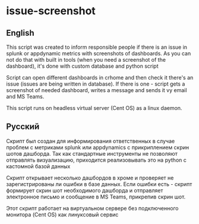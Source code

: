 # issue-screenshot

## English
This script was created to inform responsible people if there is an issue in splunk or appdynamic metrics with screenshots of dashboards. As you can not do that with built in tools (when you need a screenshot of the dashboard), it's done with custom database and python script

Script can open different dashboards in crhome and then check it there's an issue (issues are being written in database). If there is one - script gets a screenshot of needed dashboard, writes a message and sends it vy email and MS Teams.

This script runs on headless virtual server (Cent OS) as a linux daemon.

## Русский
Скрипт был создан для информирования ответственных в случае проблем с метриками splunk или appdynamics с прикриплением скрин шотов дашборда. Так как стандартные инструменты не позволяют отправлять визуализацию, приходится реализовывать это на python с кастомной базой данных

Скрипт открывает несколько дашбордов в хроме и проверяет не зарегистрированы ли ошибки в базе данных. Если ошибки есть - скрипт формирует скрин шот необходимого дашборда и отправляет электронное письмо и сообщение в MS Teams, прикрепив скрин шот.

Этот скрипт работает на виртуальном сервере без подключенного монитора (Cent OS) как линуксовый сервис

